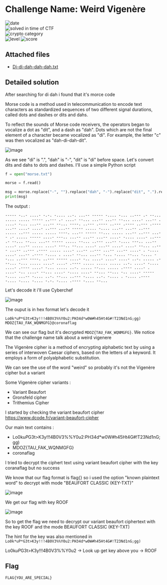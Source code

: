 
# Challenge Name: Weird Vigenère


![date](https://img.shields.io/badge/date-31.03.2021-brightgreen.svg)  
![solved in time of CTF](https://img.shields.io/badge/solved-in%20time%20of%20CTF-brightgreen.svg)   
![crypto category](https://img.shields.io/badge/category-Cryptography-blueviolet.svg)   
![level](https://img.shields.io/badge/level-Medium-blue.svg)
![score](https://img.shields.io/badge/score-100-blue.svg)


## Attached files

- [Di-di-dah-dah-dah.txt](Di-di-dah-dah-dah.txt)

## Detailed solution

After searching for di dah i found that it's morce code 

Morse code is a method used in telecommunication to encode text characters as standardized sequences of two different signal durations, called dots and dashes or dits and dahs. 

To reflect the sounds of Morse code receivers, the operators began to vocalize a dot as "dit", and a dash as "dah". Dots which are not the final element of a character became vocalized as "di". For example, the letter "c" was then vocalized as "dah-di-dah-dit".  

![image](https://user-images.githubusercontent.com/72421091/113422714-154adc00-93c5-11eb-8bae-1e125a810c36.png)

As we see "di" is ".", "dah" is "-", "dit" is "di" before space. Let's convert dits and dahs to dots and dashes. I'll use a simple Python script  

```python
f = open("morse.txt")

morse = f.read()

msg = morse.replace("-", "").replace("dah", "-").replace("dit", ".").replace("di", ".").replace("Dah", "-").replace("Dit", ".").replace("Di", ".")
print(msg)
``` 

The output : 
  
``` 
----- -..- ....- -.-. -.... ..-. ...-- ----- -.... -... ..--- .- --... ..... ..... ----- ..--- .- ....- --... ...-- ...-- --... ....- ...-- . ....- -... ...-- ...-- --... ----. ..--- .---- ..--- .---- ..--- .---- ...-- ....- ....- ..--- ...-- ----- ..... -.... ...-- ...-- ..--- ..... ..--- ..... ..... ----. ...-- ----- --... ..... ...-- ..--- ...-- .- ..... ----- ....- ---.. ...-- ...-- ...-- ....- -.... ....- ..--- .- --... --... ...-- ----- ..... --... ..--- ...-- -.... ---.. ...-- ....- ...-- ..... ....- ---.. --... ....- ...-- ....- ....- --... ..--- ...-- ..--- .---- ..... ....- ...-- ..--- ...-- ...-- ....- . -.... ....- ...-- .---- -.... . ....- --... ...-- -... -.... --... -.... --... ..--- ----. ..--- ----- ....- -.. ....- ....- ....- ..-. ..... .- --... -... ..... ....- ....- .---- ..... ..... ..... ..-. ....- -.... ....- .---- ....- -... ..... ..-. ..... --... ..... .---- ....- . ....- -.. ....- --... ....- -.... ....- --... --... -.. ....- ----- -.... ...-- -.... ..-. --... ..--- -.... ..-. -.... . -.... .---- -.... -.... -.... -.-. -.... .---- -.... --...
``` 

Let's decode it i'll use Cyberchef  

![image](https://user-images.githubusercontent.com/72421091/113423131-d9644680-93c5-11eb-9396-6e7b01cf134c.png)

The ouput is in hex format let's decode it 

``` 
Lo0k*uP*G3t>K3y!!!4B0V3%%Y0u2:PH34d*w0W#h45Ht4G#!T23Nd1nG;gg) MDOZ{TAU_FAK_WQNMGFG}@coronaflag
``` 
We can see our flag but it's decrypted ``` MDOZ{TAU_FAK_WQNMGFG} ```. We notice that the challenge name talk about a weird vigenere  

The Vigenère cipher is a method of encrypting alphabetic text by using a series of interwoven Caesar ciphers, based on the letters of a keyword. It employs a form of polyalphabetic substitution.  

We can see the use of the word "weird" so probably it's not the Vigenère cipher but a variant  
  
Some Vigenère cipher variants : 
- Variant Beaufort
- Gronsfeld cipher
- Trithemius Cipher  

I started by checking the variant beaufort cipher https://www.dcode.fr/variant-beaufort-cipher  

Our main text contains : 

- Lo0k*uP*G3t>K3y!!!4B0V3%%Y0u2:PH34d*w0W#h45Ht4G#!T23Nd1nG;gg)
- MDOZ{TAU_FAK_WQNMGFG}
- coronaflag

I tried to decrypt the ciphert text using variant beaufort cipher with the key coranaflag but no success 

We know that our flag format is flag{} so i used the option "known plaintext word" to decrypt with mode "BEAUFORT CLASSIC (KEY-TXT)" 

![image](https://user-images.githubusercontent.com/72421091/113424928-dc146b00-93c8-11eb-83be-b765e892cfd6.png)

We get our flag with key ROOF 

![image](https://user-images.githubusercontent.com/72421091/113425469-cf444700-93c9-11eb-991a-f9ef199f0e14.png)


So to get the flag we need to decrypt our variant beaufort ciphertext with the key ROOF and the mode BEAUFORT CLASSIC (KEY-TXT)

The hint for the key was also mentioned in ```Lo0k*uP*G3t>K3y!!!4B0V3%%Y0u2:PH34d*w0W#h45Ht4G#!T23Nd1nG;gg)``` 

Lo0k*uP*G3t>K3y!!!4B0V3%%Y0u2 -> Look up get key above you -> ROOF  

## Flag

```
FLAG{YOU_ARE_SPECIAL}
```
